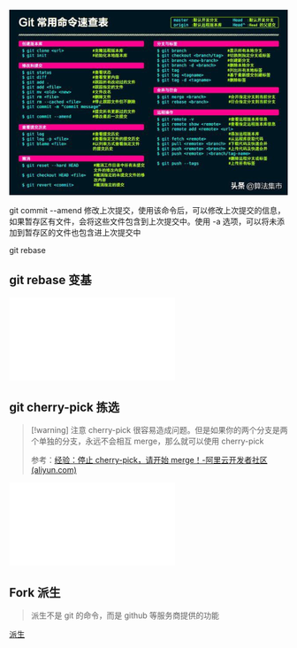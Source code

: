 ![](assets/Git常用命令速查表.jpg)

git commit --amend 修改上次提交，使用该命令后，可以修改上次提交的信息，如果暂存区有文件，会将这些文件包含到上次提交中。使用 -a 选项，可以将未添加到暂存区的文件也包含进上次提交中

git rebase

## git rebase 变基

![git rebase详解](assets/(1条消息)%20git%20rebase详解（图解+最简单示例，一次就懂）_风中一匹狼v的博客-CSDN博客_git%20rebase.md)

## git cherry-pick 拣选

>[!warning] 注意
>cherry-pick 很容易造成问题。但是如果你的两个分支是两个单独的分支，永远不会相互 merge，那么就可以使用 cherry-pick
>
>参考：[经验：停止 cherry-pick，请开始 merge！-阿里云开发者社区 (aliyun.com)](https://developer.aliyun.com/article/886613)

![git cherry-pick 教程 - 阮一峰的网络日志](assets/git%20cherry-pick%20教程%20-%20阮一峰的网络日志.md)

## Fork 派生

>派生不是 git 的命令，而是 github 等服务商提供的功能

[派生](https://git-scm.com/book/zh/v2/GitHub-%E5%AF%B9%E9%A1%B9%E7%9B%AE%E5%81%9A%E5%87%BA%E8%B4%A1%E7%8C%AE#:~:text=GitHub%20%E6%B5%81%E7%A8%8B%201%20%E6%B4%BE%E7%94%9F%E4%B8%80%E4%B8%AA%E9%A1%B9%E7%9B%AE%202%20%E4%BB%8E%20master%20%E5%88%86%E6%94%AF%E5%88%9B%E5%BB%BA%E4%B8%80%E4%B8%AA%E6%96%B0%E5%88%86%E6%94%AF,6%20%E8%AE%A8%E8%AE%BA%EF%BC%8C%E6%A0%B9%E6%8D%AE%E5%AE%9E%E9%99%85%E6%83%85%E5%86%B5%E7%BB%A7%E7%BB%AD%E4%BF%AE%E6%94%B9%207%20%E9%A1%B9%E7%9B%AE%E7%9A%84%E6%8B%A5%E6%9C%89%E8%80%85%E5%90%88%E5%B9%B6%E6%88%96%E5%85%B3%E9%97%AD%E4%BD%A0%E7%9A%84%E6%8B%89%E5%8F%96%E8%AF%B7%E6%B1%82%208%20%E5%B0%86%E6%9B%B4%E6%96%B0%E5%90%8E%E7%9A%84%20master%20%E5%88%86%E6%94%AF%E5%90%8C%E6%AD%A5%E5%88%B0%E4%BD%A0%E7%9A%84%E6%B4%BE%E7%94%9F%E4%B8%AD)
